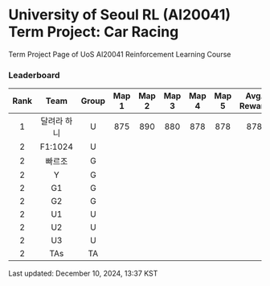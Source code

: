 # University of Seoul RL (AI20041) Term Project: Car Racing

Term Project Page of UoS AI20041 Reinforcement Learning Course
 
### Leaderboard

|  Rank    |         Team                   |  Group  |  Map 1  |  Map 2  |   Map 3  |  Map 4  |  Map 5  | Avg. Reward |
|:--------:|:------------------------------:|:-------:|:-------:|:-------:|:-------:|:-------:|:-------:|:---------:|
|     1    |             달려라 하니              |    U    |  875  |  890   |  880  |  878  |  878   |   878  |
|     2    |             F1:1024              |    U    |         |          |          |          |          |
|     2    |             빠르조              |    G    |          |          |          |          |          |
|     2    |             Y              |    G    |          |          |          |          |          |
|     2    |             G1              |    G    |          |          |          |          |          |
|     2    |             G2              |    G    |          |          |          |          |          |
|     2    |             U1              |    U    |          |          |          |          |          |
|     2    |           U2              |    U    |          |          |          |          |          |
|     2    |            U3             |    U    |          |          |          |          |          |
|     2    |            TAs                 |   TA    |          |          |          |          |          |


Last updated: December 10, 2024, 13:37 KST

